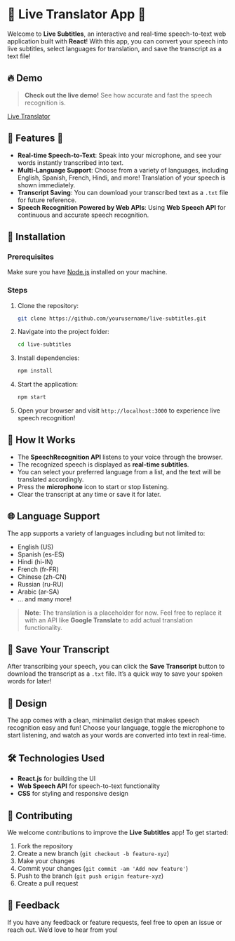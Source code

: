 # 🎤 Live Translator App 🎤

Welcome to **Live Subtitles**, an interactive and real-time speech-to-text web application built with **React**! With this app, you can convert your speech into live subtitles, select languages for translation, and save the transcript as a text file!

## 🔥 Demo

> **Check out the live demo!** See how accurate and fast the speech recognition is.
> 
[Live Translator](https://sujan2332.github.io/LiveTranslator/)

## 🌟 Features 🌟

- **Real-time Speech-to-Text**: Speak into your microphone, and see your words instantly transcribed into text.
- **Multi-Language Support**: Choose from a variety of languages, including English, Spanish, French, Hindi, and more! Translation of your speech is shown immediately.
- **Transcript Saving**: You can download your transcribed text as a `.txt` file for future reference.
- **Speech Recognition Powered by Web APIs**: Using **Web Speech API** for continuous and accurate speech recognition.

## 🚀 Installation

### Prerequisites
Make sure you have [Node.js](https://nodejs.org/) installed on your machine.

### Steps

1. Clone the repository:
   ```bash
   git clone https://github.com/yourusername/live-subtitles.git
   ```

2. Navigate into the project folder:
   ```bash
   cd live-subtitles
   ```

3. Install dependencies:
   ```bash
   npm install
   ```

4. Start the application:
   ```bash
   npm start
   ```

5. Open your browser and visit `http://localhost:3000` to experience live speech recognition!

## 🔧 How It Works

- The **SpeechRecognition API** listens to your voice through the browser.
- The recognized speech is displayed as **real-time subtitles**.
- You can select your preferred language from a list, and the text will be translated accordingly.
- Press the **microphone** icon to start or stop listening.
- Clear the transcript at any time or save it for later.

## 🌐 Language Support

The app supports a variety of languages including but not limited to:

- English (US)
- Spanish (es-ES)
- Hindi (hi-IN)
- French (fr-FR)
- Chinese (zh-CN)
- Russian (ru-RU)
- Arabic (ar-SA)
- … and many more!

> **Note**: The translation is a placeholder for now. Feel free to replace it with an API like **Google Translate** to add actual translation functionality.

## 💾 Save Your Transcript

After transcribing your speech, you can click the **Save Transcript** button to download the transcript as a `.txt` file. It’s a quick way to save your spoken words for later!

## 🎨 Design

The app comes with a clean, minimalist design that makes speech recognition easy and fun! Choose your language, toggle the microphone to start listening, and watch as your words are converted into text in real-time.

## 🛠️ Technologies Used

- **React.js** for building the UI
- **Web Speech API** for speech-to-text functionality
- **CSS** for styling and responsive design

## 🤝 Contributing

We welcome contributions to improve the **Live Subtitles** app! To get started:

1. Fork the repository
2. Create a new branch (`git checkout -b feature-xyz`)
3. Make your changes
4. Commit your changes (`git commit -am 'Add new feature'`)
5. Push to the branch (`git push origin feature-xyz`)
6. Create a pull request

## 💬 Feedback

If you have any feedback or feature requests, feel free to open an issue or reach out. We’d love to hear from you!
